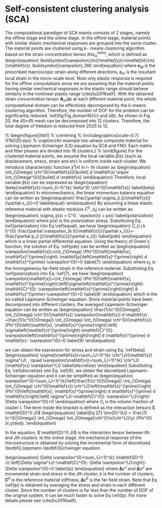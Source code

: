 # Self-consistent clustering analysis (SCA)

The computational paradigm of SCA mainly consists of 2 stages, namely the offline stage and the online stage. In the offline stage, material points with similar elastic mechanical responses are grouped into the same cluster. The material points are clustered using $k-$ means clustering algorithm based on the strain concentration tensor $this_{is}^{inline}$, which is defined as
\begin{equation}
 \boldsymbol{\varepsilon}_{m}(\mathbf{x})=\mathbf{A}_{m}(\mathbf{x}): \boldsymbol{\varepsilon}_{M} 
\end{equation}
where $\boldsymbol{\varepsilon}_{M}$ is the prescribed macroscopic strain along different directions, $\boldsymbol{\varepsilon}_{m}$ is the resultant local strain in the micro-scale level. Note only elastic response is required for the offline computations since we are assuming that the material points having similar mechanical responses in the elastic range should behave similarly in the nonlinear plastic range \cite{liu2016self}. With the obtained strain concentration tensor $\mathbf{A}_{m}(\mathbf{x})$ at each different material point, the whole computational domain can be effectively decomposed by the $k$-means clustering algorithm. Therefore, the number of DOF for the problem can be significantly reduced. \ref{fig:Fig_domain16}(c) and (d)). As shown in Fig. 20, the 45$\times$45 mesh can be decomposed into 12 clusters. Therefore, the total degree of freedom is reduced from 2025 to 12.

% \begin{figure}[hbt!]
% \centering
% \includegraphics[scale=0.7]{FNO2D.eps}
% \caption{An example two-phase composite material for solving Lippmann-Schwinger (LS) equation by SCA and FNO. Each matrix and fiber phases are divided into 16 clusters.}
% \end{figure}
For the clustered material points, we assume the local variable $\beta(x)$ (such as displacement, stress, strain and etc) is uniform inside each cluster. We introduce characteristic function $\chi^I(x)$ in $I-$ th cluster as
\begin{equation}
 \int_{\Omega} \chi^{I}(\mathbf{x})[\bullet] d \mathbf{x} \equiv \int_{\Omega^{I}}[\bullet] d \mathbf{x} 
\end{equation}
Therefore, local variable $\beta(x)$ can be expressed as
\begin{equation}
 \beta(\mathbf{x})=\sum_{I=1}^{k} \beta^{I} \chi^{I}(\mathbf{x}) 
 \label{beta}
\end{equation}
In micromechanics, the linear momentum balance equation can be written as
\begin{equation}
 \frac{\partial \sigma_{i j}(\mathbf{x})}{\partial x_{i}}=0
  \label{equal}
\end{equation}
By assuming a linear elastic reference material with elastic modulus $C^0$, $\sigma_ij$ can be written as
\begin{equation}
 \sigma_ij(x) = C^0 : \epsilon(x) + p(x)
 \label{polarization}
\end{equation}
where $p(x)$ is the polarization stress. Substituting Eq. \ref{polarization} into Eq.\ref{equal}, we have
\begin{equation}
 C_{i j k l}^{0} \frac{\partial \varepsilon_{k l}(\mathbf{x})}{\partial x_{i}}=-\frac{\partial p_{i j}(\mathbf{x})}{\partial x_{i}} 
 \label{pde}
\end{equation}
which is a linear partial differential equation. Using the theory of Green's function, the solution of Eq. \ref{pde} can be written as
\begin{equation}
 \varepsilon(\mathbf{x})+\int_{\Omega} \Phi^{0}\left(\mathbf{x}, \mathbf{x}^{\prime}\right): \mathbf{p}\left(\mathbf{x}^{\prime}\right) d \mathbf{x}^{\prime}-\varepsilon^{0}=0 
 \label{7}
\end{equation}
where $\epsilon_0$ is the homogeneous far-field strain in the reference material. Substituting Eq. \ref{polarization} into Eq. \ref{7}, we have
\begin{equation}
 \varepsilon(\mathbf{x})+\int_{\Omega} \Phi^{0}\left(\mathbf{x}, \mathbf{x}^{\prime}\right):\left[\sigma\left(\mathbf{x}^{\prime}\right)-\mathbf{C}^{0}: \varepsilon\left(\mathbf{x}^{\prime}\right)\right] d \mathbf{x}^{\prime}-\varepsilon^{0}=0
 \label{8}
\end{equation}
which is the so-called Lippmann-Schwinger equation. Since material points have been decomposed into different clusters, the averaged Lippmann-Schwinger equation can be written as
\begin{equation}
 \frac{1}{c^{I}|\Omega|} \int_{\Omega} \chi^{I}(\mathbf{x})  \varepsilon(\mathbf{x}) d \mathbf{x}  +\frac{1}{c^{I}|\Omega|} \int_{\Omega} \int_{\Omega} \chi^{I}(\mathbf{x}) \Phi^{0}\left(\mathbf{x}, \mathbf{x}^{\prime}\right):\left[ \sigma\left(\mathbf{x}^{\prime}\right)-\mathbf{C}^{0}:  \varepsilon\left(\mathbf{x}^{\prime}\right)\right] d \mathbf{x}^{\prime} d \mathbf{x}- \varepsilon^{0}=0 
  \label{9}
\end{equation}

we can obtain the expression for stress and strain using Eq. \ref{beta}
\begin{equation}
 \sigma(\mathbf{x})=\sum_{J=1}^{k} \chi^{J}(\mathbf{x})  \sigma^{J} , \quad  \varepsilon(\mathbf{x})=\sum_{J=1}^{k} \chi^{J}(\mathbf{x})  \varepsilon^{J}
 \label{discretize}
\end{equation}
Substituting Eq. \ref{discretize} into Eq. \ref{9}, we obtain the discretized Lippmann-Schwinger equation and it can be simplified as
\begin{equation}
 \varepsilon^{I}+\sum_{J=1}^{k}\left[\frac{1}{c^{I}|\Omega|} \int_{\Omega} \int_{\Omega} \chi^{I}(\mathbf{x}) \chi^{J}\left(\mathbf{x}^{\prime}\right) \Phi^{0}\left(\mathbf{x}, \mathbf{x}^{\prime}\right) d \mathbf{x}^{\prime} d \mathbf{x}\right]:\left[ \sigma^{J}-\mathbf{C}^{0}: \varepsilon^{J}\right]-\Delta \varepsilon^{0}=0 
\end{equation}
where $C_I$ is the volumn fraction of cluster $I$. The term inside the bracket is defined as the interaction tensors $ \mathbf{D}^{I J}$ 
\begin{equation} \label{Eq 27}
    \bm{D}^{IJ} = \frac{1}{c^{I}|\Omega|} \int_{\Omega} \int_{\Omega}\chi^{I}(x)\chi^{J}(y) \Phi^{0}(x,y)dxdy.
\end{equation}

In the equation, $ \mathbf{D}^{I J}$ is the interaction tensor between $I$th and $J$th clusters. In the online stage, the mechanical response of the microstructure is obtained by solving the incremental form of discretized \textbf{L}ippmann-\textbf{S}chwinger equation.

\begin{equation}
 \Delta \varepsilon^{I}+\sum_{J=1}^{k} \mathbf{D}^{I J}:\left[\Delta \sigma^{J}-\mathbf{C}^{0}: \Delta \varepsilon^{J}\right]-\Delta \varepsilon^{0}=0 
 \label{lp}
\end{equation}
where $\mathbf\Delta \varepsilon^{J}$ and $\mathbf\Delta \sigma^{J}$ are incremental strain and stress in the $J$th cluster; $k$ is the number of clusters; $\mathbf{C}^{0}$ is the reference material stiffness; $\mathbf\Delta \varepsilon^{0}$ is the far-field strain. Note that Eq \ref{lp} is obtained by averaging the stress and strain in each different cluster. Since the number of clusters is far less than the number of DOF of the original system, it can be much faster to solve Eq \ref{lp}. For more details please see \cite{liu2016self}. 
